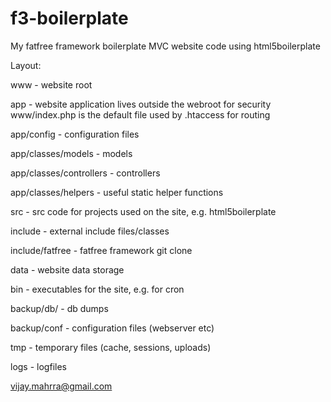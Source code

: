 f3-boilerplate
==============

My fatfree framework boilerplate MVC website code using html5boilerplate

Layout:

www - website root

app - website application lives outside the webroot for security www/index.php is the default file used by .htaccess for routing

app/config - configuration files

app/classes/models - models

app/classes/controllers - controllers

app/classes/helpers - useful static helper functions

src - src code for projects used on the site, e.g. html5boilerplate

include - external include files/classes

include/fatfree - fatfree framework git clone

data - website data storage

bin - executables for the site, e.g. for cron

backup/db/ - db dumps

backup/conf - configuration files (webserver etc)

tmp - temporary files (cache, sessions, uploads)

logs - logfiles


vijay.mahrra@gmail.com

